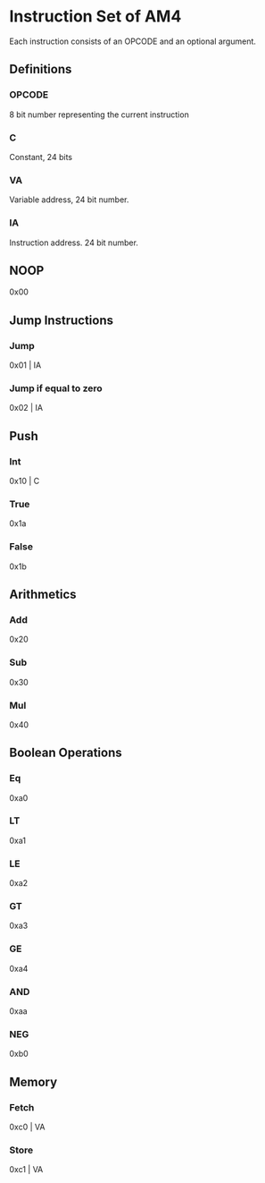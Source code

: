 # Instruction Set of AM4
Each instruction consists of an OPCODE and an optional argument.

## Definitions
### OPCODE
8 bit number representing the current instruction

### C
Constant, 24 bits

### VA
Variable address, 24 bit number.

### IA
Instruction address. 24 bit number.

## NOOP
0x00

## Jump Instructions
### Jump
0x01 | IA

### Jump if equal to zero
0x02 | IA

## Push
### Int
0x10 | C

### True
0x1a

### False
0x1b

## Arithmetics
### Add
0x20

### Sub
0x30

### Mul
0x40

## Boolean Operations
### Eq
0xa0

### LT
0xa1

### LE
0xa2

### GT
0xa3

### GE
0xa4

### AND
0xaa

### NEG
0xb0

## Memory
### Fetch
0xc0 | VA

### Store
0xc1 | VA

